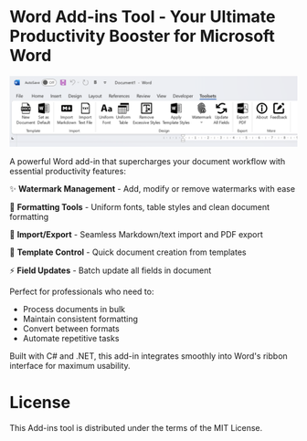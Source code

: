 # Word Add-ins Tool - Your Ultimate Productivity Booster for Microsoft Word

![screenshot](https://github.com/ikiwihome/Word-Add-ins-Tool/blob/main/Resources/screenshot_en.png)

A powerful Word add-in that supercharges your document workflow with essential productivity features:

✨ __Watermark Management__ - Add, modify or remove watermarks with ease

📝 __Formatting Tools__ - Uniform fonts, table styles and clean document formatting

🔄 __Import/Export__ - Seamless Markdown/text import and PDF export

📑 __Template Control__ - Quick document creation from templates

⚡ __Field Updates__ - Batch update all fields in document


Perfect for professionals who need to:

- Process documents in bulk
- Maintain consistent formatting
- Convert between formats
- Automate repetitive tasks

Built with C# and .NET, this add-in integrates smoothly into Word's ribbon interface for maximum usability.



# License

This Add-ins tool is distributed under the terms of the MIT License.